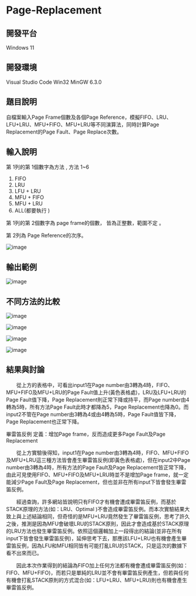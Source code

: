 # Page-Replacement


## 開發平台
Windows 11 

## 開發環境
Visual Studio Code
Win32 MinGW 6.3.0

## 題目說明
自檔案輸入Page Frame個數及各個Page Reference，模擬FIFO、LRU、LFU+LRU、MFU+FIFO、MFU+LRU等不同演算法，同時計算Page Replacement的Page Fault、Page Replace次數。

## 輸入說明
第 1列的第 1個數字為方法 , 方法 1~6
1. FIFO
2. LRU
3. LFU + LRU
4. MFU + FIFO
5. MFU + LRU
6. ALL(都要執行 )

第 1列的第 2個數字為 page frame的個數， 皆為正整數，範圍不定 。

第 2列為 Page Reference的次序。

![image](https://user-images.githubusercontent.com/95240041/194380170-d67b8902-34db-412d-9a24-db4fd246b251.png)


## 輸出範例
![image](https://user-images.githubusercontent.com/95240041/194380488-66008faa-fd51-495f-8843-d423882ae122.png)


## 不同方法的比較
![image](https://user-images.githubusercontent.com/95240041/194380848-eed8a042-07c7-478c-a6a4-da26265ff98a.png)

![image](https://user-images.githubusercontent.com/95240041/194381002-2d1047f6-3b5c-4a42-ba4e-3fbf3c239a0c.png)

![image](https://user-images.githubusercontent.com/95240041/194381061-49bf7811-ffdb-4d4b-b479-edba3756a9c9.png)

![image](https://user-images.githubusercontent.com/95240041/194381092-03be113b-3b70-4380-8e93-a87eac788ee9.png)

## 結果與討論
　　從上方的表格中，可看出input1在Page number由3轉為4時，FIFO、MFU+FIFO及MFU+LRU的Page Fault值上升(黃色表格處)，LRU及LFU+LRU的Page Fault值下降，Page Replacement則正常下降或持平，而Page number由4轉為5時，所有方法Page Fault此時才都降為5，Page Replacement也降為0。而input2不管在Page number由3轉為4或由4轉為5時，Page Fault值皆下降，Page Replacement也正常下降。

畢雷笛反例
  定義：增加Page frame，反而造成更多Page Fault及Page Replacement

　　從上方實驗後得知，input1在Page number由3轉為4時，FIFO、MFU+FIFO及MFU+LRU這三種方法皆會產生畢雷笛反例(即黃色表格處)，但在input2中Page number由3轉為4時，所有方法的Page Fault及Page Replacement皆正常下降，由此可見使用FIFO、MFU+FIFO及MFU+LRU時並不是增加Page frame，就一定能減少Page Fault及Page Replacement，但也並非在所有input下皆會發生畢雷笛反例。

　　經過查詢，許多網站皆說明只有FIFO才有機會遭成畢雷笛反例，而基於STACK原理的方法(如：LRU、Optimal )不會造成畢雷笛反例。而本次實驗結果大致上與上述結論相同，但奇怪的是MFU+LRU竟然發生了畢雷笛反例，思考了許久之後，推測是因為MFU會破壞LRU的STACK原則，因此才會造成基於STACK原理的LRU方法也發生畢雷笛反例。依照這個邏輯加上一段得出的結論(並非在所有input下皆會發生畢雷笛反例)，延伸思考下去，那應該LFU+LRU也有機會產生畢雷笛反例，因為LFU和MFU相同皆有可能打亂LRU的STACK，只是這次的數據下看不出來而已。

　　因此本次作業得到的結論為FIFO加上任何方法都有機會遭成畢雷笛反例(如：FIFO、MFU+FIFO)，而若只是單純的LRU並不會有畢雷笛反例產生，但若與任何有機會打亂STACK原則的方式混合(如：LFU+LRU、MFU+LRU)則也有機會產生畢雷笛反例。


